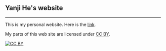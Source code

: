 ## Yanji He's website

---

This is my personal website. Here is the <a href="https://yanjiehe.github.io/">link</a>.

My parts of this web site are licensed under
[CC BY](http://creativecommons.org/licenses/by/3.0/).

[![CC BY](http://i.creativecommons.org/l/by/3.0/88x31.png)](http://creativecommons.org/licenses/by/3.0/)
